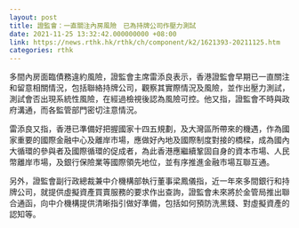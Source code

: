 ```yaml
---
layout: post
title: 證監會：一直關注內房風險　已為持牌公司作壓力測試
date: 2021-11-25 13:32:42.000000000 +08:00
link: https://news.rthk.hk/rthk/ch/component/k2/1621393-20211125.htm
categories: rthk
---
```


多間內房面臨債務違約風險，證監會主席雷添良表示，香港證監會早期已一直關注和留意相關情況，包括聯絡持牌公司，觀察其實際情況及風險，並作出壓力測試，測試會否出現系統性風險，在經過檢視後認為風險可控。他又指，證監會不時與政府溝通，而各監管部門密切注意情況。

雷添良又指，香港已準備好把握國家十四五規劃，及大灣區所帶來的機遇，作為國家重要的國際金融中心及離岸市場，應做好內地及國際制度對接的橋樑，成為國內大循環的參與者及國際循環的促成者，為此香港應繼續鞏固自身的資本市場、人民幣離岸市場，及銀行保險業等國際領先地位，並有序推進金融市場互聯互通。

另外，證監會副行政總裁兼中介機構部執行董事梁鳳儀指，近一年來多間銀行和持牌公司，就提供虛擬資產買賣服務的要求作出查詢，證監會未來將於金管局推出聯合通函，向中介機構提供清晰指引做好準備，包括如何預防洗黑錢、對虛擬資產的認知等。
